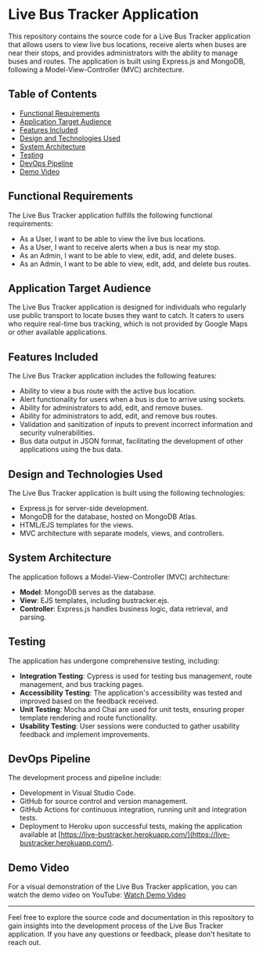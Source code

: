 # Live Bus Tracker Application

This repository contains the source code for a Live Bus Tracker application that allows users to view live bus locations, receive alerts when buses are near their stops, and provides administrators with the ability to manage buses and routes. The application is built using Express.js and MongoDB, following a Model-View-Controller (MVC) architecture.

## Table of Contents

- [Functional Requirements](#functional-requirements)
- [Application Target Audience](#application-target-audience)
- [Features Included](#features-included)
- [Design and Technologies Used](#design-and-technologies-used)
- [System Architecture](#system-architecture)
- [Testing](#testing)
- [DevOps Pipeline](#devops-pipeline)
- [Demo Video](#demo-video)

## Functional Requirements

The Live Bus Tracker application fulfills the following functional requirements:

- As a User, I want to be able to view the live bus locations.
- As a User, I want to receive alerts when a bus is near my stop.
- As an Admin, I want to be able to view, edit, add, and delete buses.
- As an Admin, I want to be able to view, edit, add, and delete bus routes.

## Application Target Audience

The Live Bus Tracker application is designed for individuals who regularly use public transport to locate buses they want to catch. It caters to users who require real-time bus tracking, which is not provided by Google Maps or other available applications.

## Features Included

The Live Bus Tracker application includes the following features:

- Ability to view a bus route with the active bus location.
- Alert functionality for users when a bus is due to arrive using sockets.
- Ability for administrators to add, edit, and remove buses.
- Ability for administrators to add, edit, and remove bus routes.
- Validation and sanitization of inputs to prevent incorrect information and security vulnerabilities.
- Bus data output in JSON format, facilitating the development of other applications using the bus data.

## Design and Technologies Used

The Live Bus Tracker application is built using the following technologies:

- Express.js for server-side development.
- MongoDB for the database, hosted on MongoDB Atlas.
- HTML/EJS templates for the views.
- MVC architecture with separate models, views, and controllers.

## System Architecture

The application follows a Model-View-Controller (MVC) architecture:

- **Model**: MongoDB serves as the database.
- **View**: EJS templates, including bustracker.ejs.
- **Controller**: Express.js handles business logic, data retrieval, and parsing.

## Testing

The application has undergone comprehensive testing, including:

- **Integration Testing**: Cypress is used for testing bus management, route management, and bus tracking pages.
- **Accessibility Testing**: The application's accessibility was tested and improved based on the feedback received.
- **Unit Testing**: Mocha and Chai are used for unit tests, ensuring proper template rendering and route functionality.
- **Usability Testing**: User sessions were conducted to gather usability feedback and implement improvements.

## DevOps Pipeline

The development process and pipeline include:

- Development in Visual Studio Code.
- GitHub for source control and version management.
- GitHub Actions for continuous integration, running unit and integration tests.
- Deployment to Heroku upon successful tests, making the application available at [https://live-bustracker.herokuapp.com/](https://live-bustracker.herokuapp.com/).


## Demo Video

For a visual demonstration of the Live Bus Tracker application, you can watch the demo video on YouTube: [Watch Demo Video](https://www.youtube.com/watch?v=EmCA9Rfit2s)

---

Feel free to explore the source code and documentation in this repository to gain insights into the development process of the Live Bus Tracker application. If you have any questions or feedback, please don't hesitate to reach out.
